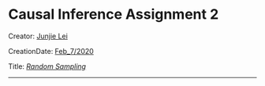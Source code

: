 # Causal Inference Assignment 2

Creator: <u>Junjie Lei</u>

CreationDate: <u>Feb_7/2020</u>

Title: <u>*Random Sampling*</u>

---

